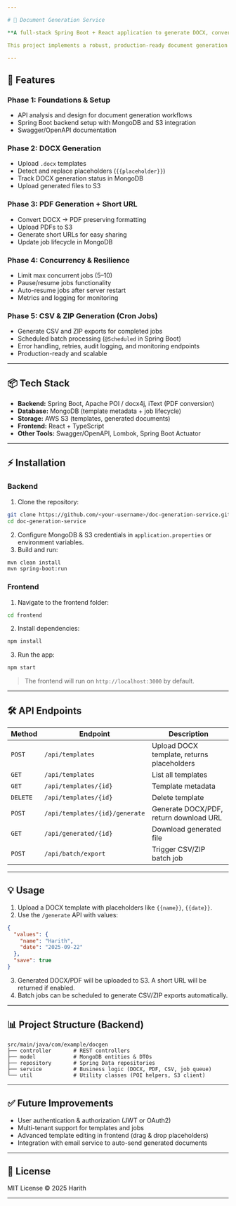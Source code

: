 ```yaml
---

# 📄 Document Generation Service

**A full-stack Spring Boot + React application to generate DOCX, convert to PDF, and produce CSV/ZIP outputs with resilient job handling and S3 integration.**

This project implements a robust, production-ready document generation pipeline, designed to handle asynchronous jobs, placeholder replacement in DOCX templates, PDF conversion, short URLs, and batch exports.

---
```


## **🚀 Features**

### **Phase 1: Foundations & Setup**

* API analysis and design for document generation workflows
* Spring Boot backend setup with MongoDB and S3 integration
* Swagger/OpenAPI documentation

### **Phase 2: DOCX Generation**

* Upload `.docx` templates
* Detect and replace placeholders (`{{placeholder}}`)
* Track DOCX generation status in MongoDB
* Upload generated files to S3

### **Phase 3: PDF Generation + Short URL**

* Convert DOCX → PDF preserving formatting
* Upload PDFs to S3
* Generate short URLs for easy sharing
* Update job lifecycle in MongoDB

### **Phase 4: Concurrency & Resilience**

* Limit max concurrent jobs (5–10)
* Pause/resume jobs functionality
* Auto-resume jobs after server restart
* Metrics and logging for monitoring

### **Phase 5: CSV & ZIP Generation (Cron Jobs)**

* Generate CSV and ZIP exports for completed jobs
* Scheduled batch processing (`@Scheduled` in Spring Boot)
* Error handling, retries, audit logging, and monitoring endpoints
* Production-ready and scalable

---

## **📦 Tech Stack**

* **Backend:** Spring Boot, Apache POI / docx4j, iText (PDF conversion)
* **Database:** MongoDB (template metadata + job lifecycle)
* **Storage:** AWS S3 (templates, generated documents)
* **Frontend:** React + TypeScript
* **Other Tools:** Swagger/OpenAPI, Lombok, Spring Boot Actuator

---

## **⚡ Installation**

### **Backend**

1. Clone the repository:

```bash
git clone https://github.com/<your-username>/doc-generation-service.git
cd doc-generation-service
```

2. Configure MongoDB & S3 credentials in `application.properties` or environment variables.
3. Build and run:

```bash
mvn clean install
mvn spring-boot:run
```

### **Frontend**

1. Navigate to the frontend folder:

```bash
cd frontend
```

2. Install dependencies:

```bash
npm install
```

3. Run the app:

```bash
npm start
```

> The frontend will run on `http://localhost:3000` by default.

---

## **🛠 API Endpoints**

| Method   | Endpoint                       | Description                                |
| -------- | ------------------------------ | ------------------------------------------ |
| `POST`   | `/api/templates`               | Upload DOCX template, returns placeholders |
| `GET`    | `/api/templates`               | List all templates                         |
| `GET`    | `/api/templates/{id}`          | Template metadata                          |
| `DELETE` | `/api/templates/{id}`          | Delete template                            |
| `POST`   | `/api/templates/{id}/generate` | Generate DOCX/PDF, return download URL     |
| `GET`    | `/api/generated/{id}`          | Download generated file                    |
| `POST`   | `/api/batch/export`            | Trigger CSV/ZIP batch job                  |

---

## **💡 Usage**

1. Upload a DOCX template with placeholders like `{{name}}`, `{{date}}`.
2. Use the `/generate` API with values:

```json
{
  "values": {
    "name": "Harith",
    "date": "2025-09-22"
  },
  "save": true
}
```

3. Generated DOCX/PDF will be uploaded to S3. A short URL will be returned if enabled.
4. Batch jobs can be scheduled to generate CSV/ZIP exports automatically.

---

## **📊 Project Structure (Backend)**

```
src/main/java/com/example/docgen
├── controller       # REST controllers
├── model            # MongoDB entities & DTOs
├── repository       # Spring Data repositories
├── service          # Business logic (DOCX, PDF, CSV, job queue)
└── util             # Utility classes (POI helpers, S3 client)
```

---

## **✅ Future Improvements**

* User authentication & authorization (JWT or OAuth2)
* Multi-tenant support for templates and jobs
* Advanced template editing in frontend (drag & drop placeholders)
* Integration with email service to auto-send generated documents

---

## **📄 License**

MIT License © 2025 Harith

---
